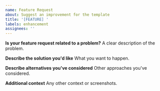 ```yaml
---
name: Feature Request
about: Suggest an improvement for the template
title: '[FEATURE] '
labels: enhancement
assignees: ''
---
```


**Is your feature request related to a problem?**
A clear description of the problem.

**Describe the solution you'd like**
What you want to happen.

**Describe alternatives you've considered**
Other approaches you've considered.

**Additional context**
Any other context or screenshots.
